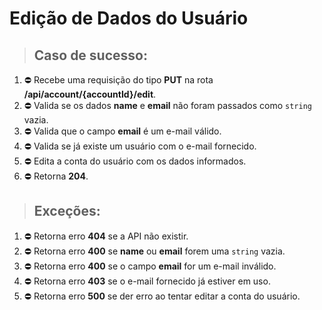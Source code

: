 # Edição de Dados do Usuário

> ## Caso de sucesso:

1. ⛔ Recebe uma requisição do tipo **PUT** na rota **/api/account/{accountId}/edit**.
1. ⛔ Valida se os dados **name** e **email** não foram passados como `string` vazia.
1. ⛔ Valida que o campo **email** é um e-mail válido.
1. ⛔ Valida se já existe um usuário com o e-mail fornecido.
1. ⛔ Edita a conta do usuário com os dados informados.
1. ⛔ Retorna **204**.

> ## Exceções:

1. ⛔ Retorna erro **404** se a API não existir.
1. ⛔ Retorna erro **400** se **name** ou **email** forem uma `string` vazia.
1. ⛔ Retorna erro **400** se o campo **email** for um e-mail inválido.
1. ⛔ Retorna erro **403** se o e-mail fornecido já estiver em uso.
1. ⛔ Retorna erro **500** se der erro ao tentar editar a conta do usuário.
